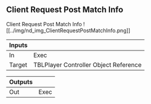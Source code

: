## Client Request Post Match Info
Client Request Post Match Info
![[../img/nd_img_ClientRequestPostMatchInfo.png]]

|Inputs||
|--|--|
| In | Exec |
| Target | TBLPlayer Controller Object Reference |

|Outputs||
|--|--|
| Out | Exec |
